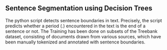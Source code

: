 ## Sentence Segmentation using Decision Trees

The python script detects sentence boundaries in text. Precisely, the script predicts whether a period (.) encountered in the text is the end of a sentence or not. The Training has been done on subsets of the Treebank dataset, consisting of documents drawn from various sources, which have been manually tokenized and annotated with sentence boundaries.
